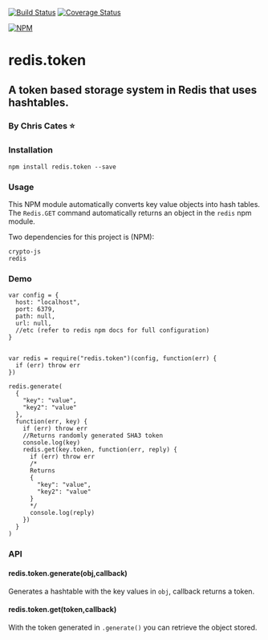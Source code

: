 [![Build Status](https://travis-ci.org/ChrisCates/redis.token.svg?branch=master)](https://travis-ci.org/ChrisCates/redis.token)
[![Coverage Status](https://coveralls.io/repos/github/ChrisCates/redis.token/badge.svg?branch=master)](https://coveralls.io/github/ChrisCates/redis.token?branch=master)

[![NPM](https://nodei.co/npm/redis.token.png)](https://nodei.co/npm/redis.token/)

# redis.token
## A token based storage system in Redis that uses hashtables.
### By Chris Cates :star:

### Installation
```
npm install redis.token --save
```

### Usage

This NPM module automatically converts key value objects into hash tables.
The `Redis.GET` command automatically returns an object in the `redis` npm module.

Two dependencies for this project is (NPM):

```
crypto-js
redis
```

### Demo

```
var config = {
  host: "localhost",
  port: 6379,
  path: null,
  url: null,
  //etc (refer to redis npm docs for full configuration)
}


var redis = require("redis.token")(config, function(err) {
  if (err) throw err
})

redis.generate(
  {
    "key": "value",
    "key2": "value"
  },
  function(err, key) {
    if (err) throw err
    //Returns randomly generated SHA3 token
    console.log(key)
    redis.get(key.token, function(err, reply) {
      if (err) throw err
      /*
      Returns
      {
        "key": "value",
        "key2": "value"
      }
      */
      console.log(reply)
    })
  }
)
```

### API

#### redis.token.generate(obj,callback)

Generates a hashtable with the key values in `obj`, callback returns a token.

#### redis.token.get(token,callback)

With the token generated in `.generate()` you can retrieve the object stored.
